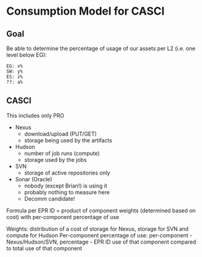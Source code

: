 Consumption Model for CASCI
===========================

Goal
----

Be able to determine the percentage of usage of our assets per L2 (i.e. one level
below EG):

    EG: x%
    SW: y%
    ES: z%
    ??: a%


CASCI
-----

This includes only PRO

- Nexus
    - download/upload (PUT/GET)
    - storage being used by the artifacts
- Hudson
    - number of job runs (compute)
    - storage used by the jobs
- SVN
    - storage of active repositories only
- Sonar (Oracle)
    - nobody (except Brian!) is using it
    - probably nothing to measure here
    - Decomm candidate!

Formula per EPR ID =
    product of
        component weights (determined based on cost)
        with per-component percentage of use

Weights:
    distribution of a cost of storage for Nexus, storage for SVN and compute for Hudson
Per-component percentage of use:
    per-component - Nexus/Hudson/SVN, percentage - EPR ID use of that component compared to total use of that component



